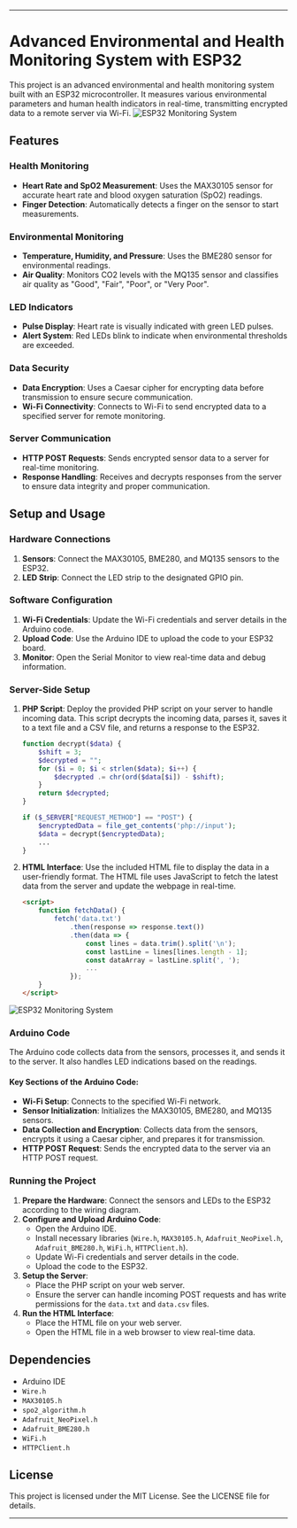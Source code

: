 
---

# Advanced Environmental and Health Monitoring System with ESP32

This project is an advanced environmental and health monitoring system built with an ESP32 microcontroller. It measures various environmental parameters and human health indicators in real-time, transmitting encrypted data to a remote server via Wi-Fi.
![ESP32 Monitoring System](images/dashboard.jpg)
## Features

### Health Monitoring
- **Heart Rate and SpO2 Measurement**: Uses the MAX30105 sensor for accurate heart rate and blood oxygen saturation (SpO2) readings.
- **Finger Detection**: Automatically detects a finger on the sensor to start measurements.

### Environmental Monitoring
- **Temperature, Humidity, and Pressure**: Uses the BME280 sensor for environmental readings.
- **Air Quality**: Monitors CO2 levels with the MQ135 sensor and classifies air quality as "Good", "Fair", "Poor", or "Very Poor".

### LED Indicators
- **Pulse Display**: Heart rate is visually indicated with green LED pulses.
- **Alert System**: Red LEDs blink to indicate when environmental thresholds are exceeded.

### Data Security
- **Data Encryption**: Uses a Caesar cipher for encrypting data before transmission to ensure secure communication.
- **Wi-Fi Connectivity**: Connects to Wi-Fi to send encrypted data to a specified server for remote monitoring.

### Server Communication
- **HTTP POST Requests**: Sends encrypted sensor data to a server for real-time monitoring.
- **Response Handling**: Receives and decrypts responses from the server to ensure data integrity and proper communication.

## Setup and Usage

### Hardware Connections
1. **Sensors**: Connect the MAX30105, BME280, and MQ135 sensors to the ESP32.
2. **LED Strip**: Connect the LED strip to the designated GPIO pin.

### Software Configuration
1. **Wi-Fi Credentials**: Update the Wi-Fi credentials and server details in the Arduino code.
2. **Upload Code**: Use the Arduino IDE to upload the code to your ESP32 board.
3. **Monitor**: Open the Serial Monitor to view real-time data and debug information.

### Server-Side Setup
1. **PHP Script**: Deploy the provided PHP script on your server to handle incoming data. This script decrypts the incoming data, parses it, saves it to a text file and a CSV file, and returns a response to the ESP32.
   ```php
   function decrypt($data) {
       $shift = 3; 
       $decrypted = "";
       for ($i = 0; $i < strlen($data); $i++) {
           $decrypted .= chr(ord($data[$i]) - $shift);
       }
       return $decrypted;
   }

   if ($_SERVER["REQUEST_METHOD"] == "POST") {
       $encryptedData = file_get_contents('php://input');
       $data = decrypt($encryptedData);
       ...
   }
   ```
   
2. **HTML Interface**: Use the included HTML file to display the data in a user-friendly format. The HTML file uses JavaScript to fetch the latest data from the server and update the webpage in real-time.
   ```html
   <script>
       function fetchData() {
           fetch('data.txt')
               .then(response => response.text())
               .then(data => {
                   const lines = data.trim().split('\n');
                   const lastLine = lines[lines.length - 1];
                   const dataArray = lastLine.split(', ');
                   ...
               });
       }
   </script>
   ```
![ESP32 Monitoring System](images/encryp-data.jpg)
### Arduino Code

The Arduino code collects data from the sensors, processes it, and sends it to the server. It also handles LED indications based on the readings. 

#### Key Sections of the Arduino Code:
- **Wi-Fi Setup**: Connects to the specified Wi-Fi network.
- **Sensor Initialization**: Initializes the MAX30105, BME280, and MQ135 sensors.
- **Data Collection and Encryption**: Collects data from the sensors, encrypts it using a Caesar cipher, and prepares it for transmission.
- **HTTP POST Request**: Sends the encrypted data to the server via an HTTP POST request.

### Running the Project

1. **Prepare the Hardware**: Connect the sensors and LEDs to the ESP32 according to the wiring diagram.
2. **Configure and Upload Arduino Code**:
   - Open the Arduino IDE.
   - Install necessary libraries (`Wire.h`, `MAX30105.h`, `Adafruit_NeoPixel.h`, `Adafruit_BME280.h`, `WiFi.h`, `HTTPClient.h`).
   - Update Wi-Fi credentials and server details in the code.
   - Upload the code to the ESP32.
3. **Setup the Server**:
   - Place the PHP script on your web server.
   - Ensure the server can handle incoming POST requests and has write permissions for the `data.txt` and `data.csv` files.
4. **Run the HTML Interface**:
   - Place the HTML file on your web server.
   - Open the HTML file in a web browser to view real-time data.

## Dependencies

- Arduino IDE
- `Wire.h`
- `MAX30105.h`
- `spo2_algorithm.h`
- `Adafruit_NeoPixel.h`
- `Adafruit_BME280.h`
- `WiFi.h`
- `HTTPClient.h`

## License

This project is licensed under the MIT License. See the LICENSE file for details.

---

